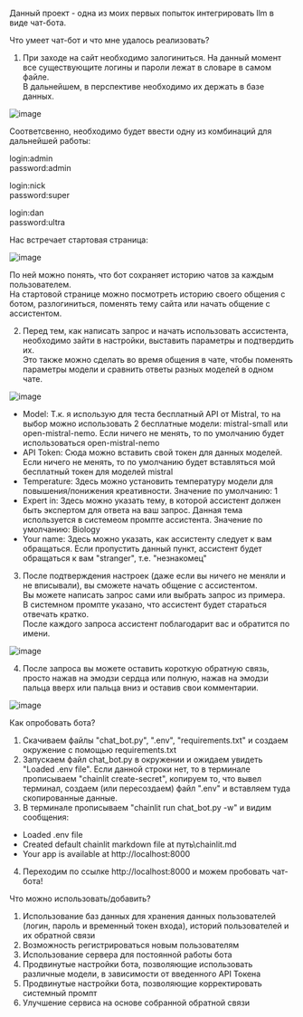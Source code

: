 Данный проект - одна из моих первых попыток интегрировать llm в виде чат-бота.  

Что умеет чат-бот и что мне удалось реализовать?  

1) При заходе на сайт необходимо залогиниться. На данный момент все существующите логины и пароли лежат в словаре в самом файле.  
В дальнейшем, в перспективе необходимо их держать в базе данных.  

![image](https://github.com/user-attachments/assets/366acf24-69ff-4a34-8429-71d795fd71d9)

Соответсвенно, необходимо будет ввести одну из комбинаций для дальнейшей работы:  

login:admin  
password:admin  

login:nick  
password:super  

login:dan  
password:ultra  

Нас встречает стартовая страница:  

![image](https://github.com/user-attachments/assets/d8285196-9075-4dc3-adcb-feb311633158)

По ней можно понять, что бот сохраняет историю чатов за каждым пользователем.  
На стартовой странице можно посмотреть историю своего общения с ботом, разлогиниться, поменять тему сайта или начать общение с ассистентом.  

2) Перед тем, как написать запрос и начать использовать ассистента, необходимо зайти в настройки, выставить параметры и подтвердить их.  
Это также можно сделать во время общения в чате, чтобы поменять параметры модели и сравнить ответы разных моделей в одном чате.  

![image](https://github.com/user-attachments/assets/110b2c97-ee46-4430-a6db-8ca304e46a2d)

- Model: Т.к. я использую для теста бесплатный API от Mistral, то на выбор можно использовать 2 бесплатные модели: mistral-small или open-mistral-nemo. Если ничего не менять, то по умолчанию будет использоваться open-mistral-nemo
- API Token: Сюда можно вставить свой токен для данных моделей. Если ничего не менять, то по умолчанию будет вставляться мой бесплатный токен для моделей mistral
- Temperature: Здесь можно установить температуру модели для повышения/понижения креативности. Значение по умолчанию: 1
- Expert in: Здесь можно указать тему, в которой ассистент должен быть экспертом для ответа на ваш запрос. Данная тема используется в системеом промпте ассистента. Значение по умолчанию: Biology
- Your name: Здесь можно указать, как ассистенту следует к вам обращаться. Если пропустить данный пункт, ассистент будет обращаться к вам "stranger", т.е. "незнакомец"

3) После подтверждения настроек (даже если вы ничего не меняли и не вписывали), вы сможете начать общение с ассистентом.  
Вы можете написать запрос сами или выбрать запрос из примера.  
В системном промпте указано, что ассистент будет стараться отвечать кратко.  
После каждого запроса ассистент поблагодарит вас и обратится по имени.  

![image](https://github.com/user-attachments/assets/afbd2707-1339-4b6b-9a2e-c4c3527b4dde)

4) После запроса вы можете оставить короткую обратную связь, просто нажав на эмодзи сердца или полную, нажав на эмодзи пальца вверх или пальца вниз и оставив свои комментарии.

![image](https://github.com/user-attachments/assets/0ec8656d-957b-4ef2-ba91-6b92cd71997e)

Как опробовать бота?

1) Скачиваем файлы "chat_bot.py", ".env", "requirements.txt" и создаем окружение с помощью requirements.txt
2) Запускаем файл chat_bot.py в окружении и ожидаем увидеть "Loaded .env file". Если данной строки нет, то в терминале прописываем "chainlit create-secret", копируем то, что вывел терминал, создаем (или пересоздаем) файл ".env" и вставляем туда скопированные данные.
3) В терминале прописываем "chainlit run chat_bot.py -w" и видим сообщения:
- Loaded .env file
- Created default chainlit markdown file at путь\chainlit.md
- Your app is available at http://localhost:8000
4) Переходим по ссылке http://localhost:8000 и можем пробовать чат-бота!

Что можно использовать/добавить?

1) Использование баз данных для хранения данных пользователей (логин, пароль и временный токен входа), историй пользователей и их обратной связи
2) Возможность регистрироваться новым пользователям
3) Использование сервера для постоянной работы бота
4) Продвинутые настройки бота, позволяющие использовать различные модели, в зависимости от введенного API Токена
5) Продвинутые настройки бота, позволяющие корректировать системный промпт
6) Улучшение сервиса на основе собранной обратной связи
